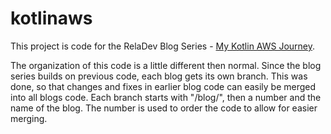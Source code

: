 # kotlinaws
This project is code for the RelaDev Blog Series - [My Kotlin AWS Journey](https://reladev.org/my-kotlin-aws-journey/).

The organization of this code is a little different then normal.  Since the blog series builds on previous code, each blog gets its own branch.  This was done, so that changes and fixes in earlier blog code can easily be merged into all blogs code.  Each branch starts with "/blog/", then a number and the name of the blog.  The number is used to order the code to allow for easier merging.
